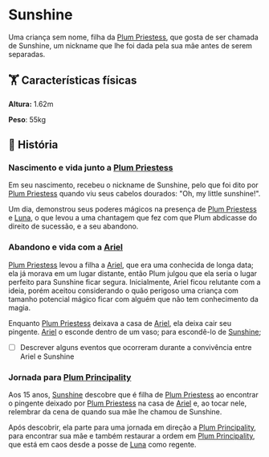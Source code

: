 # Sunshine

Uma criança sem nome, filha da [Plum Priestess](plum-priestess.md), que gosta de ser chamada de Sunshine, um nickname que lhe foi dada pela sua mãe antes de serem separadas.

## 🏋️ Características físicas

**Altura:** 1.62m

**Peso**: 55kg

## 📕 História

### Nascimento e vida junto a [Plum Priestess](plum-priestess.md)

Em seu nascimento, recebeu o nickname de Sunshine, pelo que foi dito por [Plum Priestess](plum-priestess.md) quando viu seus cabelos dourados:  "Oh, my little sunshine!".

Um dia, demonstrou seus poderes mágicos na presença de [Plum Priestess](plum-priestess.md) e [Luna](luna.md), o que levou a uma chantagem que fez com que Plum abdicasse do direito de sucessão, e a seu abandono.

### Abandono e vida com a [Ariel](ariel.md)

[Plum Priestess](plum-priestess.md) levou a filha a [Ariel](ariel.md), que era uma conhecida de longa data; ela já morava em um lugar distante, então Plum julgou que ela seria o lugar perfeito para Sunshine ficar segura. Inicialmente, Ariel ficou relutante com a ideia, porém aceitou considerando o quão perigoso uma criança com tamanho potencial mágico ficar com alguém que não tem conhecimento da magia.

Enquanto [Plum Priestess](plum-priestess.md) deixava a casa de [Ariel](ariel.md), ela deixa cair seu pingente. [Ariel](ariel.md) o esconde dentro de um vaso; para escondê-lo de [Sunshine](sunshine.md);

- [ ]  Descrever alguns eventos que ocorreram durante a convivência entre Ariel e Sunshine

### Jornada para [Plum Principality](../locais/plum-principality.md)

Aos 15 anos, [Sunshine](sunshine.md) descobre que é filha de [Plum Priestess](plum-priestess.md) ao encontrar o pingente deixado por [Plum Priestess](plum-priestess.md) na casa de [Ariel](ariel.md) e, ao tocar nele, relembrar da cena de quando sua mãe lhe chamou de Sunshine.

Após descobrir, ela parte para uma jornada em direção a [Plum Principality](../locais/plum-principality.md), para encontrar sua mãe e também restaurar a ordem em [Plum Principality](../locais/plum-principality.md), que está em caos desde a posse de [Luna](luna.md) como regente.
